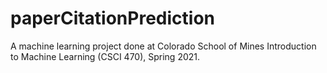 # paperCitationPrediction
A machine learning project done at Colorado School of Mines Introduction to Machine Learning (CSCI 470), Spring 2021.
